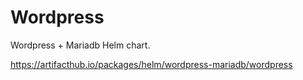 # Wordpress
Wordpress + Mariadb Helm chart.

https://artifacthub.io/packages/helm/wordpress-mariadb/wordpress
